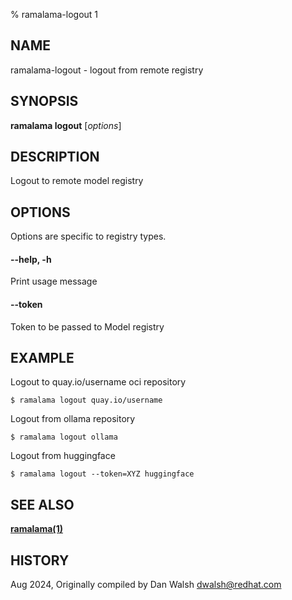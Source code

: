 % ramalama-logout 1

## NAME
ramalama\-logout - logout from remote registry

## SYNOPSIS
**ramalama logout** [*options*]

## DESCRIPTION
Logout to remote model registry

## OPTIONS

Options are specific to registry types.

#### **--help**, **-h**
Print usage message

#### **--token**

Token to be passed to Model registry

## EXAMPLE

Logout to quay.io/username oci repository
```
$ ramalama logout quay.io/username
```

Logout from ollama repository
```
$ ramalama logout ollama
```

Logout from huggingface
```
$ ramalama logout --token=XYZ huggingface
```
## SEE ALSO
**[ramalama(1)](ramalama.1.md)**

## HISTORY
Aug 2024, Originally compiled by Dan Walsh <dwalsh@redhat.com>
